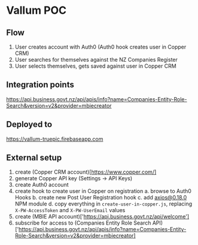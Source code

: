 # Vallum POC

## Flow

1. User creates account with Auth0 (Auth0 hook creates user in Copper CRM)
2. User searches for themselves against the NZ Companies Register
3. User selects themselves, gets saved against user in Copper CRM

## Integration points

https://api.business.govt.nz/api/apis/info?name=Companies-Entity-Role-Search&version=v2&provider=mbiecreator

## Deployed to

https://vallum-truepic.firebaseapp.com

## External setup

1. create (Copper CRM account)[https://www.copper.com/]
2. generate Copper API key (Settings -> API Keys)
3. create Auth0 account
4. create hook to create user in Copper on registration
   a. browse to Auth0 Hooks
   b. create new Post User Registration hook
   c. add axios@0.18.0 NPM module
   d. copy everything in `create-user-in-copper.js`, replacing `X-PW-AccessToken` and `X-PW-UserEmail` values
5. create (MBIE API account)['https://api.business.govt.nz/api/welcome']
6. subscribe for access to (Companies Entity Role Search
   API)['https://api.business.govt.nz/api/apis/info?name=Companies-Entity-Role-Search&version=v2&provider=mbiecreator]
